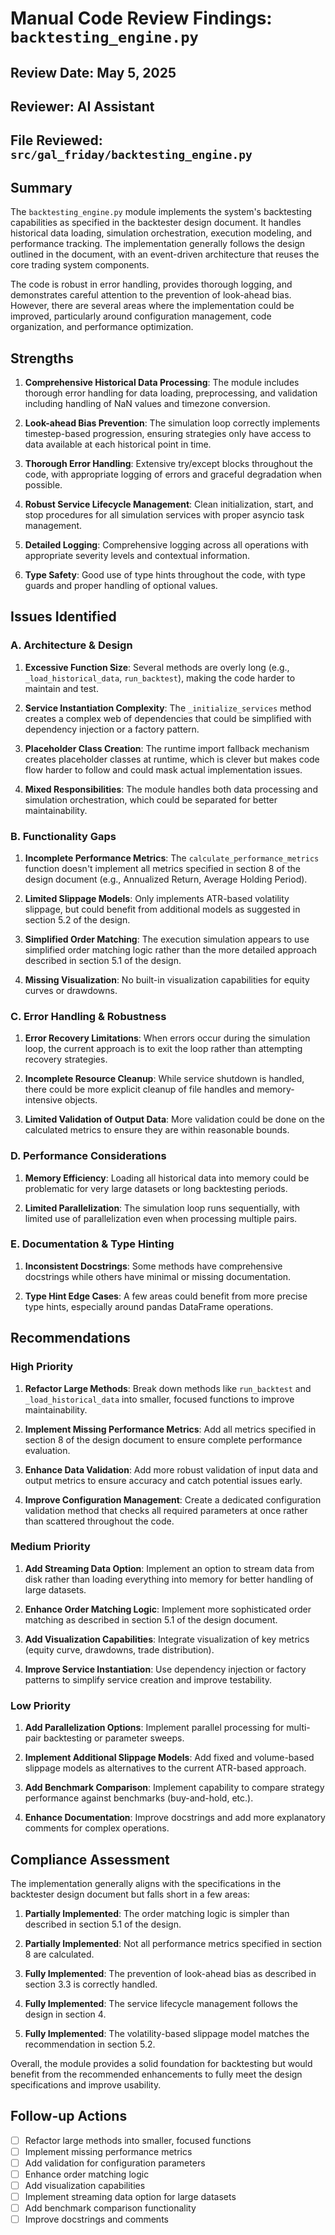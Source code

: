 # Manual Code Review Findings: `backtesting_engine.py`

## Review Date: May 5, 2025
## Reviewer: AI Assistant
## File Reviewed: `src/gal_friday/backtesting_engine.py`

## Summary

The `backtesting_engine.py` module implements the system's backtesting capabilities as specified in the backtester design document. It handles historical data loading, simulation orchestration, execution modeling, and performance tracking. The implementation generally follows the design outlined in the document, with an event-driven architecture that reuses the core trading system components.

The code is robust in error handling, provides thorough logging, and demonstrates careful attention to the prevention of look-ahead bias. However, there are several areas where the implementation could be improved, particularly around configuration management, code organization, and performance optimization.

## Strengths

1. **Comprehensive Historical Data Processing**: The module includes thorough error handling for data loading, preprocessing, and validation including handling of NaN values and timezone conversion.

2. **Look-ahead Bias Prevention**: The simulation loop correctly implements timestep-based progression, ensuring strategies only have access to data available at each historical point in time.

3. **Thorough Error Handling**: Extensive try/except blocks throughout the code, with appropriate logging of errors and graceful degradation when possible.

4. **Robust Service Lifecycle Management**: Clean initialization, start, and stop procedures for all simulation services with proper asyncio task management.

5. **Detailed Logging**: Comprehensive logging across all operations with appropriate severity levels and contextual information.

6. **Type Safety**: Good use of type hints throughout the code, with type guards and proper handling of optional values.

## Issues Identified

### A. Architecture & Design

1. **Excessive Function Size**: Several methods are overly long (e.g., `_load_historical_data`, `run_backtest`), making the code harder to maintain and test.

2. **Service Instantiation Complexity**: The `_initialize_services` method creates a complex web of dependencies that could be simplified with dependency injection or a factory pattern.

3. **Placeholder Class Creation**: The runtime import fallback mechanism creates placeholder classes at runtime, which is clever but makes code flow harder to follow and could mask actual implementation issues.

4. **Mixed Responsibilities**: The module handles both data processing and simulation orchestration, which could be separated for better maintainability.

### B. Functionality Gaps

1. **Incomplete Performance Metrics**: The `calculate_performance_metrics` function doesn't implement all metrics specified in section 8 of the design document (e.g., Annualized Return, Average Holding Period).

2. **Limited Slippage Models**: Only implements ATR-based volatility slippage, but could benefit from additional models as suggested in section 5.2 of the design.

3. **Simplified Order Matching**: The execution simulation appears to use simplified order matching logic rather than the more detailed approach described in section 5.1 of the design.

4. **Missing Visualization**: No built-in visualization capabilities for equity curves or drawdowns.

### C. Error Handling & Robustness

1. **Error Recovery Limitations**: When errors occur during the simulation loop, the current approach is to exit the loop rather than attempting recovery strategies.

2. **Incomplete Resource Cleanup**: While service shutdown is handled, there could be more explicit cleanup of file handles and memory-intensive objects.

3. **Limited Validation of Output Data**: More validation could be done on the calculated metrics to ensure they are within reasonable bounds.

### D. Performance Considerations

1. **Memory Efficiency**: Loading all historical data into memory could be problematic for very large datasets or long backtesting periods.

2. **Limited Parallelization**: The simulation loop runs sequentially, with limited use of parallelization even when processing multiple pairs.

### E. Documentation & Type Hinting

1. **Inconsistent Docstrings**: Some methods have comprehensive docstrings while others have minimal or missing documentation.

2. **Type Hint Edge Cases**: A few areas could benefit from more precise type hints, especially around pandas DataFrame operations.

## Recommendations

### High Priority

1. **Refactor Large Methods**: Break down methods like `run_backtest` and `_load_historical_data` into smaller, focused functions to improve maintainability.

2. **Implement Missing Performance Metrics**: Add all metrics specified in section 8 of the design document to ensure complete performance evaluation.

3. **Enhance Data Validation**: Add more robust validation of input data and output metrics to ensure accuracy and catch potential issues early.

4. **Improve Configuration Management**: Create a dedicated configuration validation method that checks all required parameters at once rather than scattered throughout the code.

### Medium Priority

1. **Add Streaming Data Option**: Implement an option to stream data from disk rather than loading everything into memory for better handling of large datasets.

2. **Enhance Order Matching Logic**: Implement more sophisticated order matching as described in section 5.1 of the design document.

3. **Add Visualization Capabilities**: Integrate visualization of key metrics (equity curve, drawdowns, trade distribution).

4. **Improve Service Instantiation**: Use dependency injection or factory patterns to simplify service creation and improve testability.

### Low Priority

1. **Add Parallelization Options**: Implement parallel processing for multi-pair backtesting or parameter sweeps.

2. **Implement Additional Slippage Models**: Add fixed and volume-based slippage models as alternatives to the current ATR-based approach.

3. **Add Benchmark Comparison**: Implement capability to compare strategy performance against benchmarks (buy-and-hold, etc.).

4. **Enhance Documentation**: Improve docstrings and add more explanatory comments for complex operations.

## Compliance Assessment

The implementation generally aligns with the specifications in the backtester design document but falls short in a few areas:

1. **Partially Implemented**: The order matching logic is simpler than described in section 5.1 of the design.

2. **Partially Implemented**: Not all performance metrics specified in section 8 are calculated.

3. **Fully Implemented**: The prevention of look-ahead bias as described in section 3.3 is correctly handled.

4. **Fully Implemented**: The service lifecycle management follows the design in section 4.

5. **Fully Implemented**: The volatility-based slippage model matches the recommendation in section 5.2.

Overall, the module provides a solid foundation for backtesting but would benefit from the recommended enhancements to fully meet the design specifications and improve usability.

## Follow-up Actions

- [ ] Refactor large methods into smaller, focused functions
- [ ] Implement missing performance metrics
- [ ] Add validation for configuration parameters
- [ ] Enhance order matching logic
- [ ] Add visualization capabilities
- [ ] Implement streaming data option for large datasets
- [ ] Add benchmark comparison functionality
- [ ] Improve docstrings and comments
